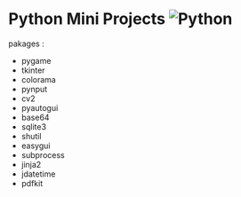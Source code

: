 # Python Mini Projects ![Python](https://img.shields.io/badge/python-3670A0?style=for-the-badge&logo=python&logoColor=ffdd54) 
pakages : 
- pygame
- tkinter
- colorama
- pynput
- cv2
- pyautogui
- base64
- sqlite3
- shutil
- easygui
- subprocess
- jinja2
- jdatetime
- pdfkit
